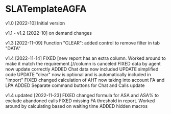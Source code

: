 # SLATemplateAGFA

v1.0 [2022-10]
Initial version

v1.1 - v1.2 [2022-10]
on demand changes

v1.3 [2022-11-09]
Function "CLEAR": added control to remove filter in tab "DATA"

v1.4 [2022-11-14]
FIXED   [new report has an extra column. Worked around to make it match the requirement.]//column is canceled
FIXED   data by agent now update correctly
ADDED   Chat data now included
UPDATE  simplified code
UPDATE  "clear" now is optional and is automatically included in "import"
FIXED   changed calculation of AHT now taking into account FA and LPA
ADDED   Separate command buttons for Chat and Calls update 

v1.4 updated [2022-11-23]
FIXED   changed formula for ASA and ASA% to exclude abandoned calls
FIXED   missing FA threshold in report. Worked around by calculating based on waiting time
ADDED   hidden macros
